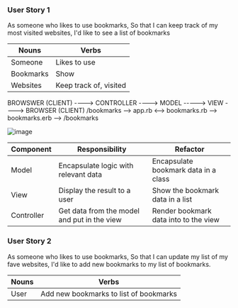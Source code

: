 <!-- As a <Stakeholder>,
So that <Motivation>,
I'd like <Task>. -->

### User Story 1

As someone who likes to use bookmarks,
So that I can keep track of my most visited websites,
I'd like to see a list of bookmarks

| Nouns     | Verbs                  |
| --------- | ---------------------- |
| Someone   | Likes to use           |
| Bookmarks | Show                   |
| Websites  | Keep track of, visited |

BROWSWER (CLIENT) ----> CONTROLLER ----> MODEL -----> VIEW ----> BROWSER (CLIENT)
/bookmarks --> app.rb <--> bookmarks.rb --> bookmarks.erb --> /bookmarks

![image](https://github.com/makersacademy/course/blob/master/bookmark_manager/images/bookmark_manager_1.png?raw=true)

| Component  | Responsibility                              | Refactor                              |
| ---------- | ------------------------------------------- | ------------------------------------- |
| Model      | Encapsulate logic with relevant data        | Encapsulate bookmark data in a class  |
| View       | Display the result to a user                | Show the bookmark data in a list      |
| Controller | Get data from the model and put in the view | Render bookmark data into to the view |

### User Story 2

As someone who likes to use bookmarks,
So that I can update my list of my fave websites,
I'd like to add new bookmarks to my list of bookmarks.

| Nouns | Verbs                                  |
| ----- | -------------------------------------- |
| User  | Add new bookmarks to list of bookmarks |
